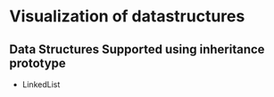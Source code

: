 # Visualization of datastructures

## Data Structures Supported using inheritance prototype
- LinkedList

